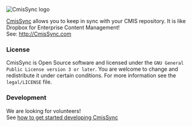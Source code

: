 ![CmisSync logo](https://github.com/nicolas-raoul/CmisSync/raw/master/CmisSync/Windows/Installer/WixUIBanner.bmp)

[CmisSync](http://CmisSync.com) allows you to keep in sync with your CMIS repository. It is like Dropbox for Enterprise Content Management!  
See: http://CmisSync.com

### License

CmisSync is Open Source software and licensed under the `GNU General Public License version 3 or later`. You are welcome to change and redistribute it under certain conditions. For more information see the `legal/LICENSE` file.

### Development

We are looking for volunteers!  
See [how to get started developing CmisSync](https://github.com/nicolas-raoul/CmisSync/wiki/Getting-started-with-CmisSync-development)
